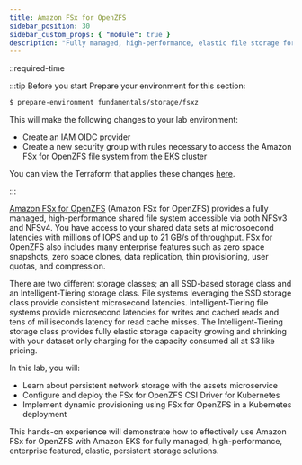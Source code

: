 ```yaml
---
title: Amazon FSx for OpenZFS
sidebar_position: 30
sidebar_custom_props: { "module": true }
description: "Fully managed, high-performance, elastic file storage for workloads on Amazon Elastic Kubernetes Service with Amazon FSx for OpenZFS."
---
```


::required-time

:::tip Before you start
Prepare your environment for this section:

```bash timeout=300 wait=30
$ prepare-environment fundamentals/storage/fsxz
```

This will make the following changes to your lab environment:

- Create an IAM OIDC provider
- Create a new security group with rules necessary to access the Amazon FSx for OpenZFS file system from the EKS cluster

You can view the Terraform that applies these changes [here](https://github.com/VAR::MANIFESTS_OWNER/VAR::MANIFESTS_REPOSITORY/tree/VAR::MANIFESTS_REF/manifests/modules/fundamentals/storage/fsxz/.workshop/terraform).

:::

[Amazon FSx for OpenZFS](https://docs.aws.amazon.com/fsx/latest/OpenZFSGuide/what-is-fsx.html) (Amazon FSx for OpenZFS) provides a fully managed, high-performance shared file system accessible via both NFSv3 and NFSv4.  You have access to your shared data sets at microsoecond latencies with millions of IOPS and up to 21 GB/s of throughput.  FSx for OpenZFS also includes many enterprise features such as zero space snapshots, zero space clones, data replication, thin provisioning, user quotas, and compression.

There are two different storage classes; an all SSD-based storage class and an Intelligent-Tiering storage class.  File systems leveraging the SSD storage class provide consistent microsecond latencies.  Intelligent-Tiering file systems provide microsecond latencies for writes and cached reads and tens of milliseconds latency for read cache misses.  The Intelligent-Tiering storage class provides fully elastic storage capacity growing and shrinking with your dataset only charging for the capacity consumed all at S3 like pricing.

In this lab, you will:

- Learn about persistent network storage with the assets microservice
- Configure and deploy the FSx for OpenZFS CSI Driver for Kubernetes
- Implement dynamic provisioning using FSx for OpenZFS in a Kubernetes deployment

This hands-on experience will demonstrate how to effectively use Amazon FSx for OpenZFS with Amazon EKS for fully managed, high-performance, enterprise featured, elastic, persistent storage solutions.
